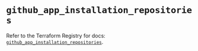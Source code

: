 # `github_app_installation_repositories`

Refer to the Terraform Registry for docs: [`github_app_installation_repositories`](https://registry.terraform.io/providers/integrations/github/6.4.0/docs/resources/app_installation_repositories).
